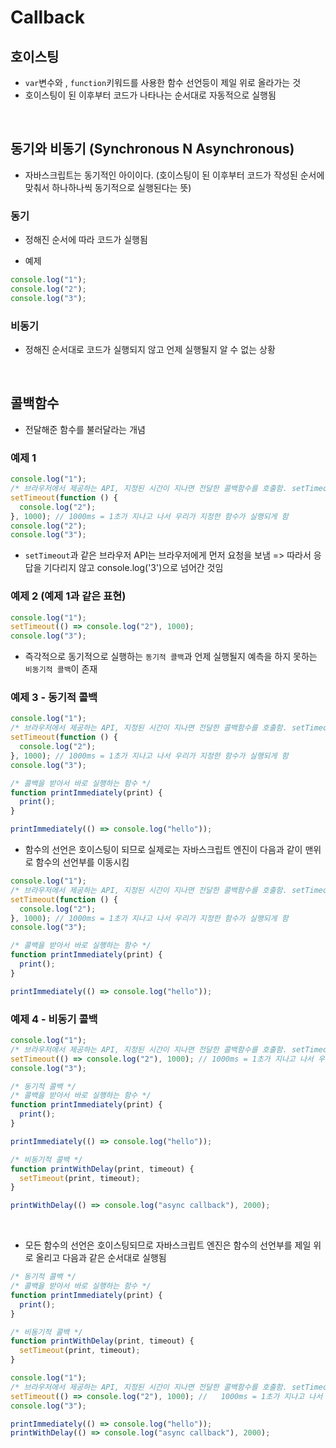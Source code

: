 # Callback

## 호이스팅

- `var`변수와 , `function`키워드를 사용한 함수 선언등이 제일 위로 올라가는 것
- 호이스팅이 된 이후부터 코드가 나타나는 순서대로 자동적으로 실행됨

<br>

## 동기와 비동기 (Synchronous N Asynchronous)

- 자바스크립트는 동기적인 아이이다. (호이스팅이 된 이후부터 코드가 작성된 순서에 맞춰서 하나하나씩 동기적으로 실행된다는 뜻)

### 동기

- 정해진 순서에 따라 코드가 실행됨

- 예제

```js
console.log("1");
console.log("2");
console.log("3");
```

### 비동기

- 정해진 순서대로 코드가 실행되지 않고 언제 실행될지 알 수 없는 상황

<br>

## 콜백함수

- 전달해준 함수를 불러달라는 개념

### 예제 1

```js
console.log("1");
/* 브라우저에서 제공하는 API, 지정된 시간이 지나면 전달한 콜백함수를 호출함. setTimeout에 TimeHandler라는 콜백함수를 전달해주고, 시간관련 요소를 지정하는 인자가 존재 */
setTimeout(function () {
  console.log("2");
}, 1000); // 1000ms = 1초가 지나고 나서 우리가 지정한 함수가 실행되게 함
console.log("2");
console.log("3");
```

- `setTimeout`과 같은 브라우저 API는 브라우저에게 먼저 요청을 보냄 => 따라서 응답을 기다리지 않고 console.log('3')으로 넘어간 것임

### 예제 2 (예제 1과 같은 표현)

```js
console.log("1");
setTimeout(() => console.log("2"), 1000);
console.log("3");
```

- 즉각적으로 동기적으로 실행하는 `동기적 콜백`과 언제 실행될지 예측을 하지 못하는 `비동기적 콜백`이 존재

### 예제 3 - 동기적 콜백

```js
console.log("1");
/* 브라우저에서 제공하는 API, 지정된 시간이 지나면 전달한 콜백함수를 호출함. setTimeout에 TimeHandler라는 콜백함수를 전달해주고, 시간관련 요소를 지정하는 인자가 존재 */
setTimeout(function () {
  console.log("2");
}, 1000); // 1000ms = 1초가 지나고 나서 우리가 지정한 함수가 실행되게 함
console.log("3");

/* 콜백을 받아서 바로 실행하는 함수 */
function printImmediately(print) {
  print();
}

printImmediately(() => console.log("hello"));
```

- 함수의 선언은 호이스팅이 되므로 실제로는 자바스크립트 엔진이 다음과 같이 맨위로 함수의 선언부를 이동시킴

```js
console.log("1");
/* 브라우저에서 제공하는 API, 지정된 시간이 지나면 전달한 콜백함수를 호출함. setTimeout에 TimeHandler라는 콜백함수를 전달해주고, 시간관련 요소를 지정하는 인자가 존재 */
setTimeout(function () {
  console.log("2");
}, 1000); // 1000ms = 1초가 지나고 나서 우리가 지정한 함수가 실행되게 함
console.log("3");

/* 콜백을 받아서 바로 실행하는 함수 */
function printImmediately(print) {
  print();
}

printImmediately(() => console.log("hello"));
```

### 예제 4 - 비동기 콜백

```js
console.log("1");
/* 브라우저에서 제공하는 API, 지정된 시간이 지나면 전달한 콜백함수를 호출함. setTimeout에 TimeHandler라는 콜백함수를 전달해주고, 시간관련 요소를 지정하는 인자가 존재 */
setTimeout(() => console.log("2"), 1000); // 1000ms = 1초가 지나고 나서 우리가 지정한 함수가 실행되게 함
console.log("3");

/* 동기적 콜백 */
/* 콜백을 받아서 바로 실행하는 함수 */
function printImmediately(print) {
  print();
}

printImmediately(() => console.log("hello"));

/* 비동기적 콜백 */
function printWithDelay(print, timeout) {
  setTimeout(print, timeout);
}

printWithDelay(() => console.log("async callback"), 2000);
```

<br>

- 모든 함수의 선언은 호이스팅되므로 자바스크립트 엔진은 함수의 선언부를 제일 위로 올리고 다음과 같은 순서대로 실행됨

```js
/* 동기적 콜백 */
/* 콜백을 받아서 바로 실행하는 함수 */
function printImmediately(print) {
  print();
}

/* 비동기적 콜백 */
function printWithDelay(print, timeout) {
  setTimeout(print, timeout);
}

console.log("1");
/* 브라우저에서 제공하는 API, 지정된 시간이 지나면 전달한 콜백함수를 호출함. setTimeout에 TimeHandler라는 콜백함수를 전달해주고, 시간관련 요소를 지정하는 인자가 존재 */
setTimeout(() => console.log("2"), 1000); //   1000ms = 1초가 지나고 나서 우리가 지정한 함수가 실행되게 함
console.log("3");

printImmediately(() => console.log("hello"));
printWithDelay(() => console.log("async callback"), 2000);
```
